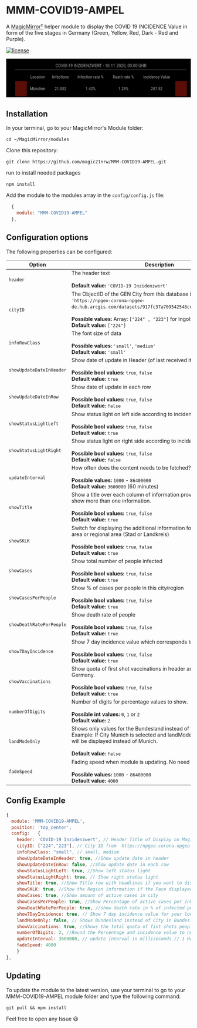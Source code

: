 # MMM-COVID19-AMPEL
A [MagicMirror²](https://magicmirror.builders) helper module to display the COVID 19 INCIDENCE Value in form of the five stages in Germany (Green, Yellow, Red, Dark - Red and Purple).

[![license](https://img.shields.io/github/license/mashape/apistatus.svg)](https://raw.githubusercontent.com/magic21nrw/MMM-COVID19-AMPEL/master/LICENSE)

![Example](screenshot.png) 

## Installation

In your terminal, go to your MagicMirror's Module folder:
````
cd ~/MagicMirror/modules
````

Clone this repository:
````
git clone https://github.com/magic21nrw/MMM-COVID19-AMPEL.git
````

run to install needed packages
````
npm install
````

Add the module to the modules array in the `config/config.js` file:
````javascript
  {
    module: "MMM-COVID19-AMPEL"
  },
````

## Configuration options

The following properties can be configured:


| Option                       | Description
| ---------------------------- | -----------
| `header`                     | The header text <br><br> **Default value:** `'COVID-19 Inzidenzwert'`
| `cityID`                     | The ObjectID of the GEN City from this database in an array: `'https://npgeo-corona-npgeo-de.hub.arcgis.com/datasets/917fc37a709542548cc3be077a786c17_0/data'` <br><br> **Possible values:** Array: `["224" , "223"]` for Ingolstadt and München <br> **Default value:** `["224"]`
| `infoRowClass`               | The font size of data <br><br> **Possible values:** `'small'`, `'medium'` <br> **Default value:** `'small'`
| `showUpdateDateInHeader`     | Show date of update in Header (of last received item) <br><br> **Possible bool values:** `true`, `false` <br> **Default value:** `true`
| `showUpdateDateInRow`        | Show date of update in each row  <br><br> **Possible bool values:** `true`, `false` <br> **Default value:** `false`
| `showStatusLightLeft`        | Show status light on left side according to incidence value<br><br> **Possible bool values:** `true`, `false` <br> **Default value:** `true`
| `showStatusLightRight`       | Show status light on right side according to incidence value <br><br> **Possible bool values:** `true`, `false` <br> **Default value:** `false`
| `updateInterval`             | How often does the content needs to be fetched? (Milliseconds) <br><br> **Possible values:** `1000` - `86400000` <br> **Default value:** `3600000` (60 minutes)
| `showTitle`                  | Show a title over each column of information provided if you want to show more than one information.<br><br> **Possible bool values:** `true`, `false` <br> **Default value:** `true`
| `showSKLK`                   | Switch for displaying the additional information for the place if it is a city area or regional area (Stad or Landkreis)<br><br> **Possible bool values:** `true`, `false` <br> **Default value:** `true`
| `showCases`                  | Show total number of people infected <br><br> **Possible bool values:** `true`, `false` <br> **Default value:** `true`
| `showCasesPerPeople`         | Show % of cases per people in this city/region  <br><br> **Possible bool values:** `true`, `false` <br> **Default value:** `true`
| `showDeathRatePerPeople`     | Show death rate of people <br><br> **Possible bool values:** `true`, `false` <br> **Default value:** `true`
| `show7DayIncidence`          | Show 7 day incidence value which corresponds to the status light <br><br> **Possible bool values:** `true`, `false` <br> **Default value:** `true`
| `showVaccinations`           | Show quota of first shot vaccinations in header as well for whole Germany. <br><br> **Possible bool values:** `true`, `false` <br> **Default value:** `true`
| `numberOfDigits`             | Number of digits for percentage values to show.<br><br> **Possible int values:** `0`, `1` or `2` <br> **Default value:** `2`
| `landModeOnly`               | Shows only values for the Bundesland instead of the selected region. <br> Example: If City Munich is selected and landModeOnly is true, Bayern will be displayed instead of Munich.<br><br> **Default value:** `false`
| `fadeSpeed`                  | Fading speed when module is updating. No need to change it... <br><br> **Possible values:** `1000` - `86400000` <br> **Default value:** `4000`

## Config Example

````javascript
{
  module: 'MMM-COVID19-AMPEL',
  position: 'top_center',
  config:	{
    header: 'COVID-19 Inzidenzwert', // Header Title of Display on MagicMirror
    cityID: ["224","223"], // City ID from  https://npgeo-corona-npgeo-de.hub.arcgis.com/datasets/917fc37a709542548cc3be077a786c17_0/data
    infoRowClass: "small", // small, medium
    showUpdateDateInHeader: true, //Show update date in header
    showUpdateDateInRow: false, //Show update date in each row
    showStatusLightLeft: true, //Show left status light
    showStatusLightRight: true, // Show right status light
    showTitle: true, //Show Title row with headlines if you want to display more than one information
    showSKLK: true, //Show the Region information if the Pace displayed is the city or regional area (Stadt or Land) 
    showCases: true, //Show amount of active cases in city
    showCasesPerPeople: true, //Show Percentage of active cases per inhabitant
    showDeathRatePerPeople: true, //show death rate in % of infected people
    show7DayIncidence: true, // Show 7 day incidence value for your location
    landModeOnly: false, // Shows Bundesland instead of City in Bundesland (Thos who want to display only the Bundesland)
    showVaccinations: true, //Shows the total quota of fist shots people got in the whole country in header 
    numberOfDigits: 2, //Round the Percentage and incidence value to number of digits
    updateInterval: 3600000, // update interval in milliseconds // 1 Hour - Values are only refreshed every 24 H on Server
    fadeSpeed: 4000
	}
},
````

## Updating

To update the module to the latest version, use your terminal to go to your MMM-COVID19-AMPEL module folder and type the following command:

````
git pull && npm install
```` 


Feel free to open any Issue :smiley:
